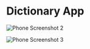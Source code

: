 # Dictionary App

![Phone Screenshot 2](https://github.com/ismayilovmurad/English-Dictionary-Offline/assets/42063887/f891c67f-2932-4a69-bba9-eb86c859d691)

![Phone Screenshot 3](https://github.com/ismayilovmurad/English-Dictionary-Offline/assets/42063887/19ed900b-5559-4ec6-aaba-aab8bf21fac5)
